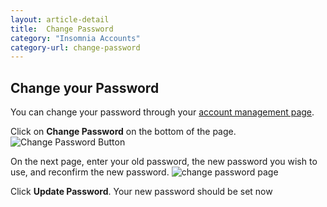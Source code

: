 ```yaml
---
layout: article-detail
title:  Change Password
category: "Insomnia Accounts"
category-url: change-password
---
```


## Change your Password

You can change your password through your [account management page](https://app.insomnia.rest/app/account/).

Click on **Change Password** on the bottom of the page.
![Change Password Button](/assets/images/change-password.png)

On the next page, enter your old password, the new password you wish to use, and reconfirm the new password.
![change password page](/assets/images/change-password-page.png)

Click **Update Password**.  Your new password should be set now
